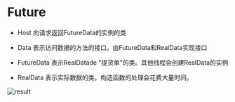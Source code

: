 # Future 
- Host
向请求返回FutureData的实例的类

- Data
表示访问数据的方法的接口。由FutureData和RealData实现接口

- FutureData
表示RealDatade "提货单"的类。其他线程会创建RealData的实例

- RealData
表示实际数据的类。构造函数的处理会花费大量时间。

![result](https://github.com/qiaw99/Self-Lerning/blob/master/Java/MultipleThreads_and_Sockets/Multi_Threads_Mode/9_Future/Future.png)
